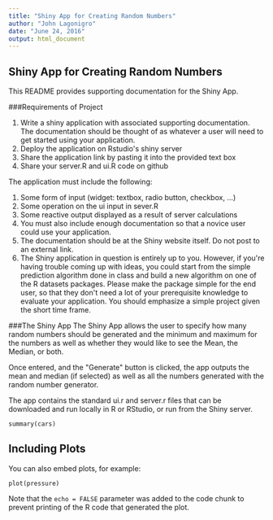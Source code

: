 ```yaml
---
title: "Shiny App for Creating Random Numbers"
author: "John Lagonigro"
date: "June 24, 2016"
output: html_document
---
```


## Shiny App for Creating Random Numbers

This README provides supporting documentation for the Shiny App.

###Requirements of Project
1. Write a shiny application with associated supporting documentation. The documentation should be thought of as whatever a user will need to get started using your application.
2. Deploy the application on Rstudio's shiny server
3. Share the application link by pasting it into the provided text box
4. Share your server.R and ui.R code on github

The application must include the following:
1. Some form of input (widget: textbox, radio button, checkbox, ...)
2. Some operation on the ui input in sever.R
3. Some reactive output displayed as a result of server calculations
4. You must also include enough documentation so that a novice user could use your application.
5. The documentation should be at the Shiny website itself. Do not post to an external link.
6. The Shiny application in question is entirely up to you. However, if you're having trouble coming up with ideas, you could start from the simple prediction algorithm done in class and build a new algorithm on one of the R datasets packages. Please make the package simple for the end user, so that they don't need a lot of your prerequisite knowledge to evaluate your application. You should emphasize a simple project given the short time frame.

###The Shiny App
The Shiny App allows the user to specify how many random numbers should be generated and the minimum and maximum for the numbers as well as whether they would like to see the Mean, the Median, or both.

Once entered, and the "Generate" button is clicked, the app outputs the mean and median (if selected) as well as all the numbers generated with the random number generator.

The app contains the standard ui.r and server.r files that can be downloaded and run locally in R or RStudio, or run from the Shiny server.
```{r cars}
summary(cars)
```

## Including Plots

You can also embed plots, for example:

```{r pressure, echo=FALSE}
plot(pressure)
```

Note that the `echo = FALSE` parameter was added to the code chunk to prevent printing of the R code that generated the plot.

